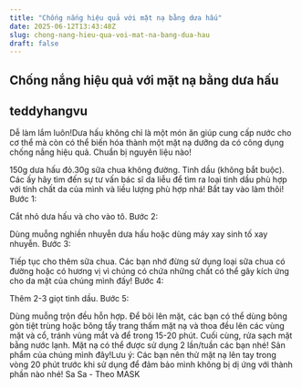 ```yaml
---
title: "Chống nắng hiệu quả với mặt nạ bằng dưa hấu"
date: 2025-06-12T13:43:48Z
slug: chong-nang-hieu-qua-voi-mat-na-bang-dua-hau
draft: false
---
```


## Chống nắng hiệu quả với mặt nạ bằng dưa hấu

## teddyhangvu

Dễ làm lắm luôn!Dưa hấu không chỉ là một món ăn giúp cung cấp nước cho cơ thể mà còn có thể biến hóa thành một mặt nạ dưỡng da có công dụng chống nắng hiệu quả.
Chuẩn bị nguyên liệu nào!


150g dưa hấu đỏ.30g sữa chua không đường.
Tinh dầu (không bắt buộc). Các ấy hãy tìm đến sự tư vấn bác sĩ da liễu để tìm ra loại tinh dầu phù hợp với tính chất da của mình và liều lượng phù hợp nhá!
Bắt tay vào làm thôi!
Bước 1:

Cắt nhỏ dưa hấu và cho vào tô.
Bước 2:

Dùng muỗng nghiền nhuyễn dưa hấu hoặc dùng máy xay sinh tố xay nhuyễn.
Bước 3:

Tiếp tục cho thêm sữa chua. Các bạn nhớ đừng sử dụng loại sữa chua có đường hoặc có hương vị vì chúng có chứa những chất có thể gây kích ứng cho da mặt của chúng mình đấy!
Bước 4:

Thêm 2-3 giọt tinh dầu.
Bước 5:

Dùng muỗng trộn đều hỗn hợp. Để bôi lên mặt, các bạn có thể dùng bông gòn tiệt trùng hoặc bông tẩy trang thấm mặt nạ và thoa đều lên các vùng mặt và cổ, tránh vùng mắt và để trong 15-20 phút. 
Cuối cùng, rửa sạch mặt bằng nước lạnh. Mặt nạ có thể được sử dụng 2 lần/tuần các bạn nhé!
Sản phẩm của chúng mình đây!Lưu ý:
Các bạn nên thử mặt nạ lên tay trong vòng 20 phút trước khi sử dụng để đảm bảo mình không bị dị ứng với thành phần nào nhé!  Sa Sa - Theo MASK